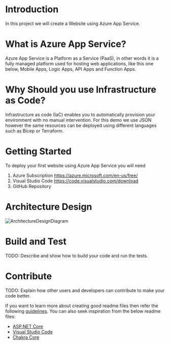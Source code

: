 # Introduction 
In this project we will create a Website using Azure App Service.

#  What is Azure App Service?
Azure App Service is a Platform as a Service (PaaS), in other words it is a fully managed platform used for hosting web applications, like this one below, Mobile Apps, Logic Apps, API Apps and Function Apps.

# Why Should you use Infrastructure as Code?
Infrastructure as code (IaC) enables you to automatically provision your environment with no manual intervention. For this demo we use JSON however the same resources can be deployed using different languages such as Bicep or Terraform.

# Getting Started
To deploy your first website using Azure App Service you will need
1. Azure Subscription https://azure.microsoft.com/en-us/free/
2. Visual Studio Code https://code.visualstudio.com/download
3. GitHub Repository

# Architecture Design
![ArchitectureDesignDiagram](https://github.com/SoniaConti/ContosoFinance-Demo/blob/main/ContosoFinance-Demo-ARM/Images/ArchitectureDesginDiagram.PNG)

# Build and Test
TODO: Describe and show how to build your code and run the tests. 

# Contribute
TODO: Explain how other users and developers can contribute to make your code better. 

If you want to learn more about creating good readme files then refer the following [guidelines](https://docs.microsoft.com/en-us/azure/devops/repos/git/create-a-readme?view=azure-devops). You can also seek inspiration from the below readme files:
- [ASP.NET Core](https://github.com/aspnet/Home)
- [Visual Studio Code](https://github.com/Microsoft/vscode)
- [Chakra Core](https://github.com/Microsoft/ChakraCore)